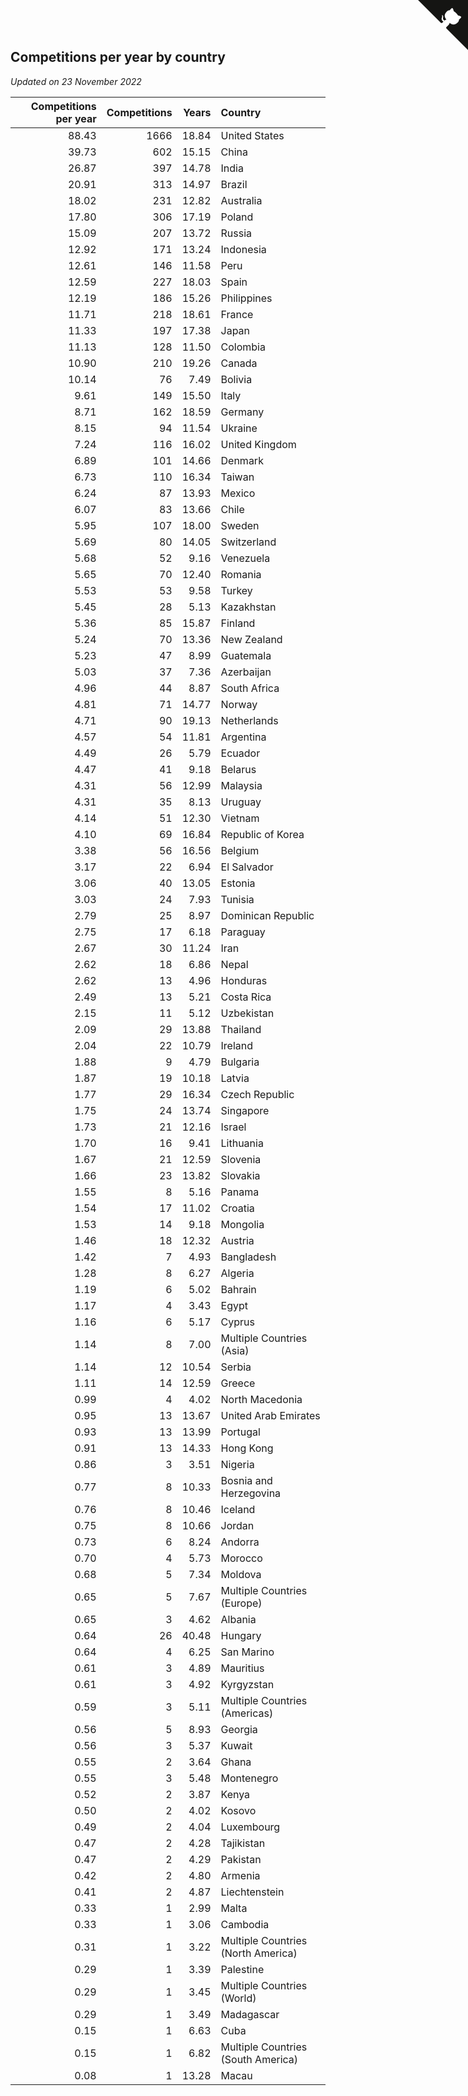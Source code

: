 ## Competitions per year by country

*Updated on 23 November 2022*

| Competitions per year | Competitions | Years | Country |
| ---: | ---: | ---: | :--- |
| 88.43 | 1666 | 18.84 | United States |
| 39.73 | 602 | 15.15 | China |
| 26.87 | 397 | 14.78 | India |
| 20.91 | 313 | 14.97 | Brazil |
| 18.02 | 231 | 12.82 | Australia |
| 17.80 | 306 | 17.19 | Poland |
| 15.09 | 207 | 13.72 | Russia |
| 12.92 | 171 | 13.24 | Indonesia |
| 12.61 | 146 | 11.58 | Peru |
| 12.59 | 227 | 18.03 | Spain |
| 12.19 | 186 | 15.26 | Philippines |
| 11.71 | 218 | 18.61 | France |
| 11.33 | 197 | 17.38 | Japan |
| 11.13 | 128 | 11.50 | Colombia |
| 10.90 | 210 | 19.26 | Canada |
| 10.14 | 76 | 7.49 | Bolivia |
| 9.61 | 149 | 15.50 | Italy |
| 8.71 | 162 | 18.59 | Germany |
| 8.15 | 94 | 11.54 | Ukraine |
| 7.24 | 116 | 16.02 | United Kingdom |
| 6.89 | 101 | 14.66 | Denmark |
| 6.73 | 110 | 16.34 | Taiwan |
| 6.24 | 87 | 13.93 | Mexico |
| 6.07 | 83 | 13.66 | Chile |
| 5.95 | 107 | 18.00 | Sweden |
| 5.69 | 80 | 14.05 | Switzerland |
| 5.68 | 52 | 9.16 | Venezuela |
| 5.65 | 70 | 12.40 | Romania |
| 5.53 | 53 | 9.58 | Turkey |
| 5.45 | 28 | 5.13 | Kazakhstan |
| 5.36 | 85 | 15.87 | Finland |
| 5.24 | 70 | 13.36 | New Zealand |
| 5.23 | 47 | 8.99 | Guatemala |
| 5.03 | 37 | 7.36 | Azerbaijan |
| 4.96 | 44 | 8.87 | South Africa |
| 4.81 | 71 | 14.77 | Norway |
| 4.71 | 90 | 19.13 | Netherlands |
| 4.57 | 54 | 11.81 | Argentina |
| 4.49 | 26 | 5.79 | Ecuador |
| 4.47 | 41 | 9.18 | Belarus |
| 4.31 | 56 | 12.99 | Malaysia |
| 4.31 | 35 | 8.13 | Uruguay |
| 4.14 | 51 | 12.30 | Vietnam |
| 4.10 | 69 | 16.84 | Republic of Korea |
| 3.38 | 56 | 16.56 | Belgium |
| 3.17 | 22 | 6.94 | El Salvador |
| 3.06 | 40 | 13.05 | Estonia |
| 3.03 | 24 | 7.93 | Tunisia |
| 2.79 | 25 | 8.97 | Dominican Republic |
| 2.75 | 17 | 6.18 | Paraguay |
| 2.67 | 30 | 11.24 | Iran |
| 2.62 | 18 | 6.86 | Nepal |
| 2.62 | 13 | 4.96 | Honduras |
| 2.49 | 13 | 5.21 | Costa Rica |
| 2.15 | 11 | 5.12 | Uzbekistan |
| 2.09 | 29 | 13.88 | Thailand |
| 2.04 | 22 | 10.79 | Ireland |
| 1.88 | 9 | 4.79 | Bulgaria |
| 1.87 | 19 | 10.18 | Latvia |
| 1.77 | 29 | 16.34 | Czech Republic |
| 1.75 | 24 | 13.74 | Singapore |
| 1.73 | 21 | 12.16 | Israel |
| 1.70 | 16 | 9.41 | Lithuania |
| 1.67 | 21 | 12.59 | Slovenia |
| 1.66 | 23 | 13.82 | Slovakia |
| 1.55 | 8 | 5.16 | Panama |
| 1.54 | 17 | 11.02 | Croatia |
| 1.53 | 14 | 9.18 | Mongolia |
| 1.46 | 18 | 12.32 | Austria |
| 1.42 | 7 | 4.93 | Bangladesh |
| 1.28 | 8 | 6.27 | Algeria |
| 1.19 | 6 | 5.02 | Bahrain |
| 1.17 | 4 | 3.43 | Egypt |
| 1.16 | 6 | 5.17 | Cyprus |
| 1.14 | 8 | 7.00 | Multiple Countries (Asia) |
| 1.14 | 12 | 10.54 | Serbia |
| 1.11 | 14 | 12.59 | Greece |
| 0.99 | 4 | 4.02 | North Macedonia |
| 0.95 | 13 | 13.67 | United Arab Emirates |
| 0.93 | 13 | 13.99 | Portugal |
| 0.91 | 13 | 14.33 | Hong Kong |
| 0.86 | 3 | 3.51 | Nigeria |
| 0.77 | 8 | 10.33 | Bosnia and Herzegovina |
| 0.76 | 8 | 10.46 | Iceland |
| 0.75 | 8 | 10.66 | Jordan |
| 0.73 | 6 | 8.24 | Andorra |
| 0.70 | 4 | 5.73 | Morocco |
| 0.68 | 5 | 7.34 | Moldova |
| 0.65 | 5 | 7.67 | Multiple Countries (Europe) |
| 0.65 | 3 | 4.62 | Albania |
| 0.64 | 26 | 40.48 | Hungary |
| 0.64 | 4 | 6.25 | San Marino |
| 0.61 | 3 | 4.89 | Mauritius |
| 0.61 | 3 | 4.92 | Kyrgyzstan |
| 0.59 | 3 | 5.11 | Multiple Countries (Americas) |
| 0.56 | 5 | 8.93 | Georgia |
| 0.56 | 3 | 5.37 | Kuwait |
| 0.55 | 2 | 3.64 | Ghana |
| 0.55 | 3 | 5.48 | Montenegro |
| 0.52 | 2 | 3.87 | Kenya |
| 0.50 | 2 | 4.02 | Kosovo |
| 0.49 | 2 | 4.04 | Luxembourg |
| 0.47 | 2 | 4.28 | Tajikistan |
| 0.47 | 2 | 4.29 | Pakistan |
| 0.42 | 2 | 4.80 | Armenia |
| 0.41 | 2 | 4.87 | Liechtenstein |
| 0.33 | 1 | 2.99 | Malta |
| 0.33 | 1 | 3.06 | Cambodia |
| 0.31 | 1 | 3.22 | Multiple Countries (North America) |
| 0.29 | 1 | 3.39 | Palestine |
| 0.29 | 1 | 3.45 | Multiple Countries (World) |
| 0.29 | 1 | 3.49 | Madagascar |
| 0.15 | 1 | 6.63 | Cuba |
| 0.15 | 1 | 6.82 | Multiple Countries (South America) |
| 0.08 | 1 | 13.28 | Macau |


<a href="https://github.com/jonatanklosko/wca_statistics" class="github-corner" aria-label="View source on Github"><svg width="80" height="80" viewBox="0 0 250 250" style="fill:#151513; color:#fff; position: absolute; top: 0; border: 0; right: 0;" aria-hidden="true"><path d="M0,0 L115,115 L130,115 L142,142 L250,250 L250,0 Z"></path><path d="M128.3,109.0 C113.8,99.7 119.0,89.6 119.0,89.6 C122.0,82.7 120.5,78.6 120.5,78.6 C119.2,72.0 123.4,76.3 123.4,76.3 C127.3,80.9 125.5,87.3 125.5,87.3 C122.9,97.6 130.6,101.9 134.4,103.2" fill="currentColor" style="transform-origin: 130px 106px;" class="octo-arm"></path><path d="M115.0,115.0 C114.9,115.1 118.7,116.5 119.8,115.4 L133.7,101.6 C136.9,99.2 139.9,98.4 142.2,98.6 C133.8,88.0 127.5,74.4 143.8,58.0 C148.5,53.4 154.0,51.2 159.7,51.0 C160.3,49.4 163.2,43.6 171.4,40.1 C171.4,40.1 176.1,42.5 178.8,56.2 C183.1,58.6 187.2,61.8 190.9,65.4 C194.5,69.0 197.7,73.2 200.1,77.6 C213.8,80.2 216.3,84.9 216.3,84.9 C212.7,93.1 206.9,96.0 205.4,96.6 C205.1,102.4 203.0,107.8 198.3,112.5 C181.9,128.9 168.3,122.5 157.7,114.1 C157.9,116.9 156.7,120.9 152.7,124.9 L141.0,136.5 C139.8,137.7 141.6,141.9 141.8,141.8 Z" fill="currentColor" class="octo-body"></path></svg></a><style>.github-corner:hover .octo-arm{animation:octocat-wave 560ms ease-in-out}@keyframes octocat-wave{0%,100%{transform:rotate(0)}20%,60%{transform:rotate(-25deg)}40%,80%{transform:rotate(10deg)}}@media (max-width:500px){.github-corner:hover .octo-arm{animation:none}.github-corner .octo-arm{animation:octocat-wave 560ms ease-in-out}}</style>
